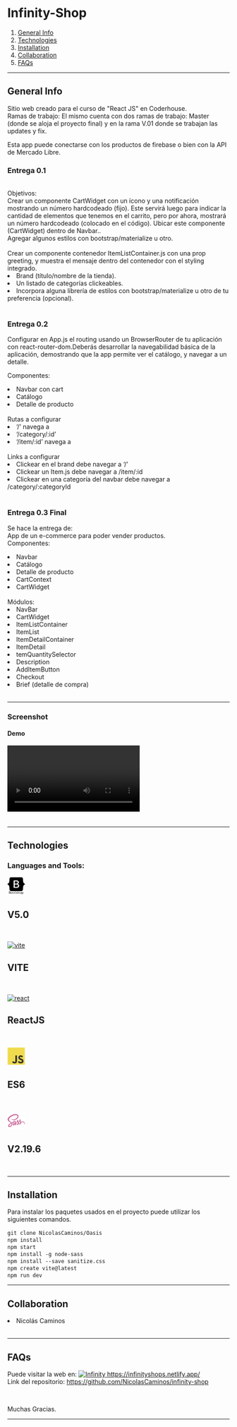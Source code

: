 # Infinity-Shop

1. [General Info](#general-info)
2. [Technologies](#technologies)
3. [Installation](#installation)
4. [Collaboration](#collaboration)
5. [FAQs](#faqs)

---

## General Info

Sitio web creado para el curso de "React JS" en Coderhouse.
</br>
Ramas de trabajo: El mismo cuenta con dos ramas de trabajo: Master (donde se aloja el proyecto final) y en la rama V.01 donde se trabajan las updates y fix.

Esta app puede conectarse con los productos de firebase o bien con la API de Mercado Libre. 
</br>

### Entrega 0.1

</br>
Objetivos:
</br>
Crear un componente CartWidget con un ícono y una notificación mostrando un número hardcodeado (fijo). Este servirá luego para indicar la cantidad de elementos que tenemos en el carrito, pero por ahora, mostrará un número hardcodeado (colocado en el código).
Ubicar este componente (CartWidget) dentro de Navbar..
</br>
Agregar algunos estilos con bootstrap/materialize u otro.
</br>
</br>
Crear un componente contenedor ItemListContainer.js con una prop greeting, y muestra el mensaje dentro del contenedor con el styling integrado.

<li>Brand (título/nombre de la tienda).</li>
<li>Un listado de categorías clickeables.</li>
<li>Incorpora alguna librería de estilos con bootstrap/materialize u otro de tu preferencia (opcional).</li>
</br>

### Entrega 0.2

Configurar en App.js el routing usando un BrowserRouter de tu aplicación con react-router-dom.Deberás desarrollar la navegabilidad básica de la aplicación, demostrando que la app permite ver el catálogo, y navegar a un detalle.

Componentes:
<li>Navbar con cart</li>
<li>Catálogo</li>
<li>Detalle de producto</li>
<br>
Rutas a configurar
<li>‘/’ navega a <ItemListContainer /> </li>
<li>‘/category/:id’  <ItemListContainer /> </li>
<li>‘/item/:id’ navega a <ItemDetailContainer /> </li>
</br>
Links a configurar
<li>Clickear en el brand debe navegar a ‘/’</li>
<li>Clickear un Item.js debe navegar a /item/:id</li>
<li>Clickear en una categoría del navbar debe navegar a /category/:categoryId </li>

</br>

### Entrega 0.3 Final

Se hace la entrega de:
</br>
App de un e-commerce para poder vender productos.
</br>
Componentes:
<li>Navbar</li>
<li>Catálogo</li>
<li>Detalle de producto</li>
<li>CartContext</li>
<li>CartWidget</li>

</br>
Módulos:
</br>
<li>NavBar</li>
<li>CartWidget</li>
<li>ItemListContainer</li>
<li>ItemList</li>
<li>ItemDetailContainer</li>
<li>ItemDetail</li>
<li>temQuantitySelector</li>
<li>Description</li>
<li>AddItemButton</li>
<li>Checkout</li>
<li>Brief (detalle de compra)</li>

</br>

---

### Screenshot

<h4> Demo</h4>

<video autoplay>
 <source src="src/assets/video/Infinity.mp4" type="video/mp4">

</video>


</br>
</br>

---

## Technologies

<h3 align="left">Languages and Tools:</h3>
<p align="left">
<a href="https://getbootstrap.com" target="_blank" rel="noreferrer"> <img src="https://raw.githubusercontent.com/devicons/devicon/master/icons/bootstrap/bootstrap-plain-wordmark.svg" alt="bootstrap" width="40" height="40"/> </a> <h2>V5.0</h2>
</br>

<a href="https://vitejs.dev" target="_blank" rel="noreferrer"> <img src="https://vitejs.dev/logo.svg" alt="vite" width="40" height="40"/> </a> <h2>VITE</h2>
</br>

<a href="https://react.dev/" target="_blank" rel="noreferrer"> <img src="http://www.w3.org/2000/svg" alt="react" width="40" height="40"/> </a> <h2>ReactJS</h2>
</br>

<a href="https://developer.mozilla.org/en-US/docs/Web/JavaScript" target="_blank" rel="noreferrer"> <img src="https://raw.githubusercontent.com/devicons/devicon/master/icons/javascript/javascript-original.svg" alt="javascript" width="40" height="40"/> </a> <h2>ES6</h2>
</br>

<a href="https://sass-lang.com" target="_blank" rel="noreferrer"> <img src="https://raw.githubusercontent.com/devicons/devicon/master/icons/sass/sass-original.svg" alt="sass" width="40" height="40"/> </a> <h2>V2.19.6</h2></p>
</br>

---

## Installation

Para instalar los paquetes usados en el proyecto puede utilizar los siguientes comandos.

```
git clone NicolasCaminos/Oasis
npm install
npm start
npm install -g node-sass
npm install --save sanitize.css
npm create vite@latest
npm run dev

```

---

## Collaboration

<li>Nicolás Caminos</li>

</br>

---

## FAQs

Puede visitar la web en: <a href="https://infinityshops.netlify.app/" target="_blank" rel="noreferrer"> <img src="https://infinityshops.netlify.app/assets/4-edce19d1.png" alt="Infinity" width="40" height="40"/> https://infinityshops.netlify.app/</a>
</br>
Link del repositorio:
<a href="https://github.com/NicolasCaminos/infinity-shop" target="_blank" rel="noreferrer">https://github.com/NicolasCaminos/infinity-shop</a>

</br>

Muchas Gracias.
</br>

---
